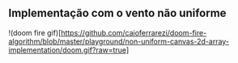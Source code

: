 ## Implementação com o vento não uniforme

!(doom fire gif)[https://github.com/caioferrarezi/doom-fire-algorithm/blob/master/playground/non-uniform-canvas-2d-array-implementation/doom.gif?raw=true]
